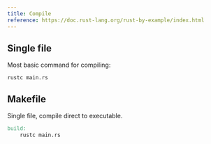 ```yaml
---
title: Compile
reference: https://doc.rust-lang.org/rust-by-example/index.html
---
```


## Single file

Most basic command for compiling:

```shell
rustc main.rs
```

## Makefile

Single file, compile direct to executable.

```makefile
build:
	rustc main.rs
```
